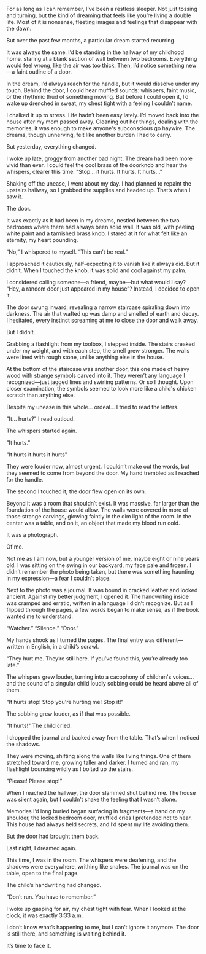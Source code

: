 For as long as I can remember, I’ve been a restless sleeper. Not just tossing and turning, but the kind of dreaming that feels like you’re living a double life. Most of it is nonsense, fleeting images and feelings that disappear with the dawn.

But over the past few months, a particular dream started recurring.

It was always the same. I’d be standing in the hallway of my childhood home, staring at a blank section of wall between two bedrooms. Everything would feel wrong, like the air was too thick. Then, I’d notice something new—a faint outline of a door.

In the dream, I’d always reach for the handle, but it would dissolve under my touch. Behind the door, I could hear muffled sounds: whispers, faint music, or the rhythmic thud of something moving. But before I could open it, I’d wake up drenched in sweat, my chest tight with a feeling I couldn’t name.

I chalked it up to stress. Life hadn’t been easy lately. I’d moved back into the house after my mom passed away. Cleaning out her things, dealing with the memories, it was enough to make anyone's subconscious go haywire. The dreams, though unnerving, felt like another burden I had to carry.

But yesterday, everything changed.

I woke up late, groggy from another bad night. The dream had been more vivid than ever. I could feel the cool brass of the doorknob and hear the whispers, clearer this time:
"Stop... it hurts. It hurts. It hurts..."

Shaking off the unease, I went about my day. I had planned to repaint the upstairs hallway, so I grabbed the supplies and headed up. That’s when I saw it.

The door.

It was exactly as it had been in my dreams, nestled between the two bedrooms where there had always been solid wall. It was old, with peeling white paint and a tarnished brass knob. I stared at it for what felt like an eternity, my heart pounding.

“No,” I whispered to myself. “This can’t be real.”

I approached it cautiously, half-expecting it to vanish like it always did. But it didn’t. When I touched the knob, it was solid and cool against my palm.

I considered calling someone—a friend, maybe—but what would I say? “Hey, a random door just appeared in my house”? Instead, I decided to open it.

The door swung inward, revealing a narrow staircase spiraling down into darkness. The air that wafted up was damp and smelled of earth and decay. I hesitated, every instinct screaming at me to close the door and walk away.

But I didn’t.

Grabbing a flashlight from my toolbox, I stepped inside. The stairs creaked under my weight, and with each step, the smell grew stronger. The walls were lined with rough stone, unlike anything else in the house.

At the bottom of the staircase was another door, this one made of heavy wood with strange symbols carved into it. They weren’t any language I recognized—just jagged lines and swirling patterns. Or so I thought. Upon closer examination, the symbols seemed to look more like a child's chicken scratch than anything else. 

Despite my unease in this whole... ordeal... I tried to read the letters. 

"It... hurts?" I read outloud. 

The whispers started again.

"It hurts."

"It hurts it hurts it hurts"

They were louder now, almost urgent. I couldn’t make out the words, but they seemed to come from beyond the door. My hand trembled as I reached for the handle.

The second I touched it, the door flew open on its own.

Beyond it was a room that shouldn’t exist. It was massive, far larger than the foundation of the house would allow. The walls were covered in more of those strange carvings, glowing faintly in the dim light of the room. In the center was a table, and on it, an object that made my blood run cold.

It was a photograph.

Of me.

Not me as I am now, but a younger version of me, maybe eight or nine years old. I was sitting on the swing in our backyard, my face pale and frozen. I didn’t remember the photo being taken, but there was something haunting in my expression—a fear I couldn’t place.

Next to the photo was a journal. It was bound in cracked leather and looked ancient. Against my better judgment, I opened it. The handwriting inside was cramped and erratic, written in a language I didn’t recognize. But as I flipped through the pages, a few words began to make sense, as if the book wanted me to understand.

“Watcher.”
“Silence.”
“Door.”

My hands shook as I turned the pages. The final entry was different—written in English, in a child’s scrawl.

“They hurt me. They’re still here. If you’ve found this, you’re already too late.”

The whispers grew louder, turning into a cacophony of children's voices... and the sound of a singular child loudly sobbing could be heard above all of them. 

"It hurts stop! Stop you're hurting me! Stop it!" 

The sobbing grew louder, as if that was possible.

"It hurts!" The child cried.

I dropped the journal and backed away from the table. That’s when I noticed the shadows.

They were moving, shifting along the walls like living things. One of them stretched toward me, growing taller and darker. I turned and ran, my flashlight bouncing wildly as I bolted up the stairs.

"Please! Please stop!"

When I reached the hallway, the door slammed shut behind me. The house was silent again, but I couldn’t shake the feeling that I wasn’t alone.

Memories I’d long buried began surfacing in fragments—a hand on my shoulder, the locked bedroom door, muffled cries I pretended not to hear. This house had always held secrets, and I’d spent my life avoiding them.

But the door had brought them back.

Last night, I dreamed again.

This time, I was in the room. The whispers were deafening, and the shadows were everywhere, writhing like snakes. The journal was on the table, open to the final page.

The child’s handwriting had changed.

“Don’t run. You have to remember.”

I woke up gasping for air, my chest tight with fear. When I looked at the clock, it was exactly 3:33 a.m.

I don’t know what’s happening to me, but I can’t ignore it anymore. The door is still there, and something is waiting behind it.

It’s time to face it.
